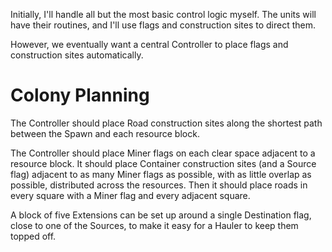 Initially, I'll handle all but the most basic control logic myself. The units will have their routines, and I'll use flags and construction sites to direct them.

However, we eventually want a central Controller to place flags and construction sites automatically.

# Colony Planning

The Controller should place Road construction sites along the shortest path between the Spawn and each resource block.

The Controller should place Miner flags on each clear space adjacent to a resource block. It should place Container construction sites (and a Source flag) adjacent to as many Miner flags as possible, with as little overlap as possible, distributed across the resources. Then it should place roads in every square with a Miner flag and every adjacent square.

A block of five Extensions can be set up around a single Destination flag, close to one of the Sources, to make it easy for a Hauler to keep them topped off.
